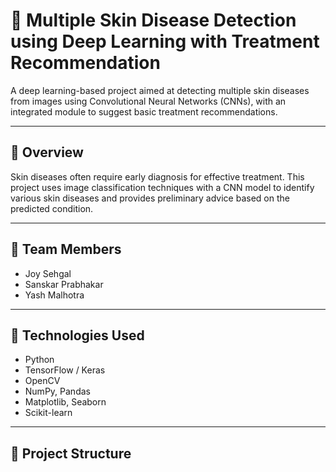 # 🧠 Multiple Skin Disease Detection using Deep Learning with Treatment Recommendation

A deep learning-based project aimed at detecting multiple skin diseases from images using Convolutional Neural Networks (CNNs), with an integrated module to suggest basic treatment recommendations.

---

## 📌 Overview

Skin diseases often require early diagnosis for effective treatment. This project uses image classification techniques with a CNN model to identify various skin diseases and provides preliminary advice based on the predicted condition.

---

## 👥 Team Members

- Joy Sehgal  
- Sanskar Prabhakar  
- Yash Malhotra

---

## 🧪 Technologies Used

- Python
- TensorFlow / Keras
- OpenCV
- NumPy, Pandas
- Matplotlib, Seaborn
- Scikit-learn

---

## 📂 Project Structure

